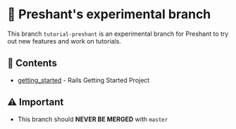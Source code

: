 # 🧪 Preshant's experimental branch

This branch `tutorial-preshant` is an experimental branch for Preshant to try out new features and work on tutorials.

## 📖 Contents
* [getting_started](https://https://github.com/RHUL-CS-Projects/TeamProject2020_13/tree/tutorial-preshant/getting_started) - Rails Getting Started Project

## ⚠️ Important
* This branch should **NEVER BE MERGED** with `master`